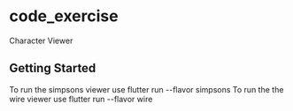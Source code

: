 # code_exercise

Character Viewer

## Getting Started

To run the simpsons viewer use flutter run --flavor simpsons
To run the the wire viewer use flutter run --flavor wire
